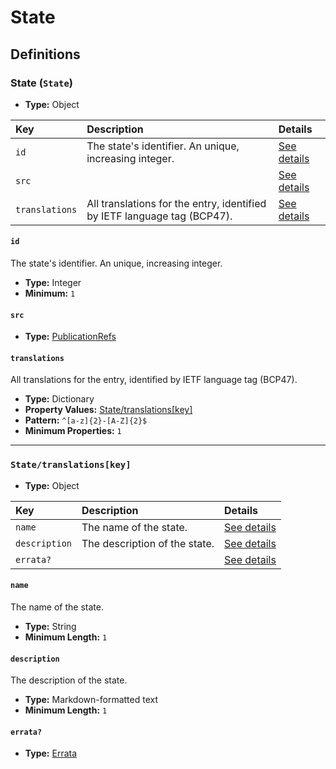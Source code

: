 # State

## Definitions

### <a name="State"></a> State (`State`)

- **Type:** Object

Key | Description | Details
:-- | :-- | :--
`id` | The state's identifier. An unique, increasing integer. | <a href="#State/id">See details</a>
`src` |  | <a href="#State/src">See details</a>
`translations` | All translations for the entry, identified by IETF language tag (BCP47). | <a href="#State/translations">See details</a>

#### <a name="State/id"></a> `id`

The state's identifier. An unique, increasing integer.

- **Type:** Integer
- **Minimum:** `1`

#### <a name="State/src"></a> `src`

- **Type:** <a href="./source/_PublicationRef.md#PublicationRefs">PublicationRefs</a>

#### <a name="State/translations"></a> `translations`

All translations for the entry, identified by IETF language tag (BCP47).

- **Type:** Dictionary
- **Property Values:** <a href="#State/translations[key]">State/translations[key]</a>
- **Pattern:** `^[a-z]{2}-[A-Z]{2}$`
- **Minimum Properties:** `1`

---

### <a name="State/translations[key]"></a> `State/translations[key]`

- **Type:** Object

Key | Description | Details
:-- | :-- | :--
`name` | The name of the state. | <a href="#State/translations[key]/name">See details</a>
`description` | The description of the state. | <a href="#State/translations[key]/description">See details</a>
`errata?` |  | <a href="#State/translations[key]/errata">See details</a>

#### <a name="State/translations[key]/name"></a> `name`

The name of the state.

- **Type:** String
- **Minimum Length:** `1`

#### <a name="State/translations[key]/description"></a> `description`

The description of the state.

- **Type:** Markdown-formatted text
- **Minimum Length:** `1`

#### <a name="State/translations[key]/errata"></a> `errata?`

- **Type:** <a href="./source/_Erratum.md#Errata">Errata</a>
